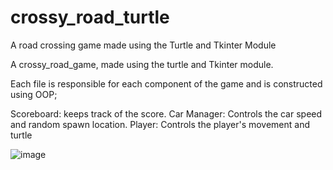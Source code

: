 # crossy_road_turtle
A road crossing game made using the Turtle and Tkinter Module

A crossy_road_game, made using the turtle and Tkinter module.

Each file is responsible for each component of the game and is constructed using OOP; 

Scoreboard: keeps track of the score.
Car Manager: Controls the car speed and random spawn location.
Player: Controls the player's movement and turtle

![image](https://user-images.githubusercontent.com/90845534/211130031-beab9c49-4bd8-460d-aeb2-0fb0f93e9b7f.png)
